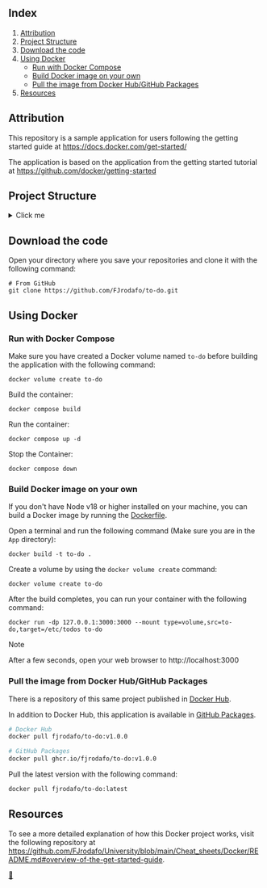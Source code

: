 ## Index

1. [Attribution](#attribution)
2. [Project Structure](#project-structure)
3. [Download the code](#download-the-code)
4. [Using Docker](#using-docker)
    * [Run with Docker Compose](#run-with-docker-compose)
    * [Build Docker image on your own](#build-docker-image-on-your-own)
    * [Pull the image from Docker Hub/GitHub Packages](#pull-the-image-from-docker-hubgithub-packages)
5. [Resources](#resources)

## Attribution

This repository is a sample application for users following the getting started guide at https://docs.docker.com/get-started/

The application is based on the application from the getting started tutorial at https://github.com/docker/getting-started

## Project Structure

<details>
<summary>Click me</summary>

```
App/
├── spec/
│   ├── persistence/
│   │   └── sqlite.spec.js
│   └── routes/
│       ├── addItem.spec.js
│       ├── deleteItem.spec.js
│       ├── getItems.spec.js
│       └── updateItem.spec.js
├── src/
│   ├── persistence/
│   │   ├── index.js
│   │   ├── mysql.js
│   │   └── sqlite.js
│   ├── routes/
│   │   ├── addItem.js
│   │   ├── deleteItem.js
│   │   ├── getItems.js
│   │   └── updateItem.js
│   ├── static/
│   │   ├── css/
│   │   │   ├── font-awesome/
│   │   │   │   ├── all.min.css
│   │   │   │   ├── *.eot
│   │   │   │   ├── *.svg#fontawesome
│   │   │   │   ├── *.ttf
│   │   │   │   ├── *.woff
│   │   │   │   └── *.woff2
│   │   │   ├── bootstrap.min.css
│   │   │   └── styles.css
│   │   ├── js/
│   │   │   ├── app.js
│   │   │   ├── babel.min.js
│   │   │   ├── react-bootstrap.js
│   │   │   ├── react-dom.production.min.js
│   │   │   └── react.production.min.js
│   │   └── index.html
│   └── index.js
├── docker-compose.yaml
├── Dockerfile
├── package.json
└── yarn.lock
```
</details>

## Download the code

Open your directory where you save your repositories and clone it with the following command:

```shell
# From GitHub
git clone https://github.com/FJrodafo/to-do.git
```

## Using Docker

### Run with Docker Compose

Make sure you have created a Docker volume named `to-do` before building the application with the following command:

```shell
docker volume create to-do
```

Build the container:

```shell
docker compose build
```

Run the container:

```shell
docker compose up -d
```

Stop the Container:

```shell
docker compose down
```

### Build Docker image on your own

If you don't have Node v18 or higher installed on your machine, you can build a Docker image by running the [Dockerfile](./Dockerfile).

Open a terminal and run the following command (Make sure you are in the `App` directory):

```shell
docker build -t to-do .
```

Create a volume by using the `docker volume create` command:

```shell
docker volume create to-do
```

After the build completes, you can run your container with the following command:

```shell
docker run -dp 127.0.0.1:3000:3000 --mount type=volume,src=to-do,target=/etc/todos to-do
```

> [!NOTE]
> 
> After a few seconds, open your web browser to http://localhost:3000

### Pull the image from Docker Hub/GitHub Packages

There is a repository of this same project published in [Docker Hub](https://hub.docker.com/r/fjrodafo/to-do).

In addition to Docker Hub, this application is available in [GitHub Packages](https://github.com/FJrodafo/to-do/pkgs/container/to-do).

```sh
# Docker Hub
docker pull fjrodafo/to-do:v1.0.0

# GitHub Packages
docker pull ghcr.io/fjrodafo/to-do:v1.0.0
```

Pull the latest version with the following command:

```sh
docker pull fjrodafo/to-do:latest
```

## Resources

To see a more detailed explanation of how this Docker project works, visit the following repository at https://github.com/FJrodafo/University/blob/main/Cheat_sheets/Docker/README.md#overview-of-the-get-started-guide.

<link rel="stylesheet" href="./README.css">
<a class="scrollup" href="#top">&#x1F53C</a>